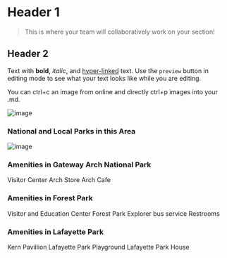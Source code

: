 # Header 1

> This is where your team will collaboratively work on your section! 

## Header 2

Text with **bold**, _italic_, and [hyper-linked](https://ww2.amstat.org/meetings/wsds/2022/index.cfm) text. Use the `preview` button in editing mode to see what your text looks like while you are editing. 

You can ctrl+c an image from online and directly ctrl+p images into your .md. 

![image](https://user-images.githubusercontent.com/75965120/193682607-ecd7c869-8da9-427f-a127-246768618126.png)

### National and Local Parks in this Area
![image](https://user-images.githubusercontent.com/52007089/194350417-7b0bcad5-8b6f-4b8f-b34f-d263bfdf9147.png)

### Amenities in Gateway Arch National Park
Visitor Center
Arch Store
Arch Cafe

### Amenities in Forest Park
Visitor and Education Center
Forest Park Explorer bus service
Restrooms

### Amenities in Lafayette Park
Kern Pavillion
Lafayette Park Playground
Lafayette Park House
